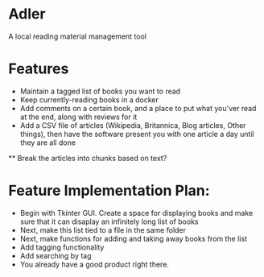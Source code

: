 # Adler
A local reading material management tool


# Features

* Maintain a tagged list of books you want to read
* Keep currently-reading books in a docker
* Add comments on a certain book, and a place to put what you'ver read at the end, along with reviews for it
* Add a CSV file of articles (Wikipedia, Britannica, Blog articles, Other things), then have the software present you with one article a day until they are all done

** Break the articles into chunks based on text?

# Feature Implementation Plan:

* Begin with Tkinter GUI. Create a space for displaying books and make sure that it can disaplay an infinitely long list of books
* Next, make this list tied to a file in the same folder
* Next, make functions for adding and taking away books from the list
* Add tagging functionality
* Add searching by tag
* You already have a good product right there. 
